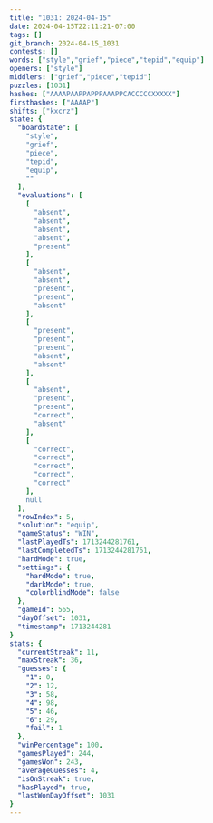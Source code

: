 ```yaml
---
title: "1031: 2024-04-15"
date: 2024-04-15T22:11:21-07:00
tags: []
git_branch: 2024-04-15_1031
contests: []
words: ["style","grief","piece","tepid","equip"]
openers: ["style"]
middlers: ["grief","piece","tepid"]
puzzles: [1031]
hashes: ["AAAAPAAPPAPPPAAAPPCACCCCCXXXXX"]
firsthashes: ["AAAAP"]
shifts: ["kxcrz"]
state: {
  "boardState": [
    "style",
    "grief",
    "piece",
    "tepid",
    "equip",
    ""
  ],
  "evaluations": [
    [
      "absent",
      "absent",
      "absent",
      "absent",
      "present"
    ],
    [
      "absent",
      "absent",
      "present",
      "present",
      "absent"
    ],
    [
      "present",
      "present",
      "present",
      "absent",
      "absent"
    ],
    [
      "absent",
      "present",
      "present",
      "correct",
      "absent"
    ],
    [
      "correct",
      "correct",
      "correct",
      "correct",
      "correct"
    ],
    null
  ],
  "rowIndex": 5,
  "solution": "equip",
  "gameStatus": "WIN",
  "lastPlayedTs": 1713244281761,
  "lastCompletedTs": 1713244281761,
  "hardMode": true,
  "settings": {
    "hardMode": true,
    "darkMode": true,
    "colorblindMode": false
  },
  "gameId": 565,
  "dayOffset": 1031,
  "timestamp": 1713244281
}
stats: {
  "currentStreak": 11,
  "maxStreak": 36,
  "guesses": {
    "1": 0,
    "2": 12,
    "3": 58,
    "4": 98,
    "5": 46,
    "6": 29,
    "fail": 1
  },
  "winPercentage": 100,
  "gamesPlayed": 244,
  "gamesWon": 243,
  "averageGuesses": 4,
  "isOnStreak": true,
  "hasPlayed": true,
  "lastWonDayOffset": 1031
}
---
```

<!-- more -->
